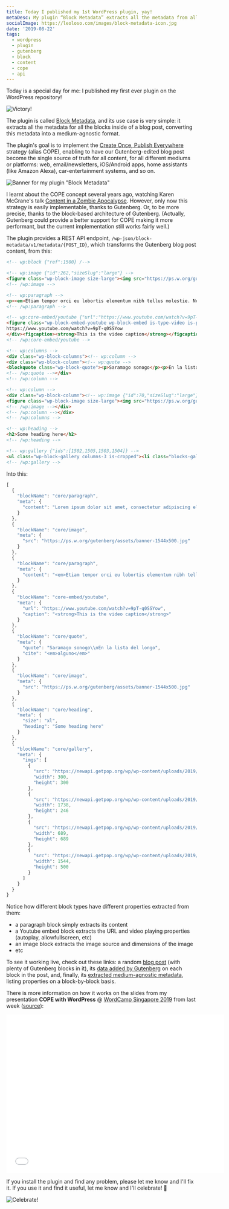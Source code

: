 ```yaml
---
title: Today I published my 1st WordPress plugin, yay!
metaDesc: My plugin “Block Metadata” extracts all the metadata from all blocks inside of a blog post, enabling to implement the “COPE” strategy in WordPress 🙏
socialImage: https://leoloso.com/images/block-metadata-icon.jpg
date: '2019-08-22'
tags:
  - wordpress
  - plugin
  - gutenberg
  - block
  - content
  - cope
  - api
---
```


Today is a special day for me: I published my first ever plugin on the WordPress repository!

![Victory!](/images/victory.png)

The plugin is called [Block Metadata](https://wordpress.org/plugins/block-metadata/), and its use case is very simple: it extracts all the metadata for all the blocks inside of a blog post, converting this metadata into a medium-agnostic format. 

The plugin's goal is to implement the [Create Once, Publish Everywhere](https://www.programmableweb.com/news/cope-create-once-publish-everywhere/2009/10/13) strategy (alias COPE), enabling to have our Gutenberg-edited blog post become the single source of truth for all content, for all different mediums or platforms: web, email/newsletters, iOS/Android apps, home assistants (like Amazon Alexa), car-entertainment systems, and so on.

![Banner for my plugin "Block Metadata"](/images/block-metadata-banner.jpg)

I learnt about the COPE concept several years ago, watching Karen McGrane's talk [Content in a Zombie Apocalypse](https://karenmcgrane.com/talks/content-in-a-zombie-apocalypse/). However, only now this strategy is easily implementable, thanks to Gutenberg. Or, to be more precise, thanks to the block-based architecture of Gutenberg. (Actually, Gutenberg could provide a better support for COPE making it more performant, but the current implementation still works fairly well.)

The plugin provides a REST API endpoint, `/wp-json/block-metadata/v1/metadata/{POST_ID}`, which transforms the Gutenberg blog post content, from this:

```html
<!-- wp:block {"ref":1500} /-->

<!-- wp:image {"id":262,"sizeSlug":"large"} -->
<figure class="wp-block-image size-large"><img src="https://ps.w.org/gutenberg/assets/banner-1544x500.jpg" alt="" class="wp-image-262"/></figure>
<!-- /wp:image -->

<!-- wp:paragraph -->
<p><em>Etiam tempor orci eu lobortis elementum nibh tellus molestie. Neque  egestas congue quisque egestas. Egestas integer eget aliquet nibh  praesent tristique. Vulputate mi sit amet mauris. Sodales neque sodales  ut etiam sit. Dignissim suspendisse in est ante in. Volutpat commodo sed  egestas egestas. Felis donec et odio pellentesque diam. Pharetra vel  turpis nunc eget lorem dolor sed viverra. Porta nibh venenatis cras sed  felis eget. Aliquam ultrices sagittis orci a. Dignissim diam quis enim  lobortis. Aliquet porttitor lacus luctus accumsan. Dignissim convallis  aenean et tortor at risus viverra adipiscing at.</em></p>
<!-- /wp:paragraph -->

<!-- wp:core-embed/youtube {"url":"https://www.youtube.com/watch?v=9pT-q0SSYow","type":"video","providerNameSlug":"youtube","className":"wp-embed-aspect-16-9 wp-has-aspect-ratio"} -->
<figure class="wp-block-embed-youtube wp-block-embed is-type-video is-provider-youtube wp-embed-aspect-16-9 wp-has-aspect-ratio"><div class="wp-block-embed__wrapper">
https://www.youtube.com/watch?v=9pT-q0SSYow
</div><figcaption><strong>This is the video caption</strong></figcaption></figure>
<!-- /wp:core-embed/youtube -->

<!-- wp:columns -->
<div class="wp-block-columns"><!-- wp:column -->
<div class="wp-block-column"><!-- wp:quote -->
<blockquote class="wp-block-quote"><p>Saramago sonogo</p><p>En la lista del longo</p><cite><em><a href="https://yahoo.com">alguno</a></em></cite></blockquote>
<!-- /wp:quote --></div>
<!-- /wp:column -->

<!-- wp:column -->
<div class="wp-block-column"><!-- wp:image {"id":70,"sizeSlug":"large"} -->
<figure class="wp-block-image size-large"><img src="https://ps.w.org/gutenberg/assets/banner-1544x500.jpg" alt="" class="wp-image-70"/></figure>
<!-- /wp:image --></div>
<!-- /wp:column --></div>
<!-- /wp:columns -->

<!-- wp:heading -->
<h2>Some heading here</h2>
<!-- /wp:heading -->

<!-- wp:gallery {"ids":[1502,1505,1503,1504]} -->
<ul class="wp-block-gallery columns-3 is-cropped"><li class="blocks-gallery-item"><figure><img src="https://newapi.getpop.org/wp/wp-content/uploads/2019/08/Sample-jpg-image-50kb.jpg" alt="" data-id="1502" data-link="https://newapi.getpop.org/uncategorized/cope-with-wordpress-post-demo-containing-plenty-of-blocks/attachment/sample-jpg-image-50kb/" class="wp-image-1502"/><figcaption>Caption 1st image</figcaption></figure></li><li class="blocks-gallery-item"><figure><img src="https://newapi.getpop.org/wp/wp-content/uploads/2019/08/setting-rest-fields-1024x145.png" alt="" data-id="1505" data-link="https://newapi.getpop.org/uncategorized/cope-with-wordpress-post-demo-containing-plenty-of-blocks/attachment/setting-rest-fields/" class="wp-image-1505"/></figure></li><li class="blocks-gallery-item"><figure><img src="https://newapi.getpop.org/wp/wp-content/uploads/2019/08/Sample-jpg-image-100kb.jpg" alt="" data-id="1503" data-link="https://newapi.getpop.org/uncategorized/cope-with-wordpress-post-demo-containing-plenty-of-blocks/attachment/sample-jpg-image-100kb/" class="wp-image-1503"/><figcaption>Caption 3rd image</figcaption></figure></li><li class="blocks-gallery-item"><figure><img src="https://newapi.getpop.org/wp/wp-content/uploads/2019/08/banner-1544x500-1024x332.jpg" alt="" data-id="1504" data-link="https://newapi.getpop.org/uncategorized/cope-with-wordpress-post-demo-containing-plenty-of-blocks/attachment/banner-1544x500/" class="wp-image-1504"/><figcaption>Final <strong>caption</strong> <a href="https://getpop.org">for all</a></figcaption></figure></li></ul>
<!-- /wp:gallery -->
```

Into this:

```javascript
[
  {
    "blockName": "core/paragraph",
    "meta": {
      "content": "Lorem ipsum dolor sit amet, consectetur adipiscing elit, sed do eiusmod tempor incididunt ut labore et dolore magna aliqua. Dolor sed viverra ipsum nunc aliquet bibendum enim. In massa tempor nec feugiat. Nunc aliquet bibendum enim facilisis gravida. Nisl nunc mi ipsum faucibus vitae aliquet nec ullamcorper. Amet luctus venenatis lectus magna fringilla. Volutpat maecenas volutpat blandit aliquam etiam erat velit scelerisque in. Egestas egestas fringilla phasellus faucibus scelerisque eleifend. Sagittis orci a scelerisque purus semper eget duis. Nulla pharetra diam sit amet nisl suscipit. Sed adipiscing diam donec adipiscing tristique risus nec feugiat in. Fusce ut placerat orci nulla. Pharetra vel turpis nunc eget lorem dolor. Tristique senectus et netus et malesuada."
    }
  },
  {
    "blockName": "core/image",
    "meta": {
      "src": "https://ps.w.org/gutenberg/assets/banner-1544x500.jpg"
    }
  },
  {
    "blockName": "core/paragraph",
    "meta": {
      "content": "<em>Etiam tempor orci eu lobortis elementum nibh tellus molestie. Neque  egestas congue quisque egestas. Egestas integer eget aliquet nibh  praesent tristique. Vulputate mi sit amet mauris. Sodales neque sodales  ut etiam sit. Dignissim suspendisse in est ante in. Volutpat commodo sed  egestas egestas. Felis donec et odio pellentesque diam. Pharetra vel  turpis nunc eget lorem dolor sed viverra. Porta nibh venenatis cras sed  felis eget. Aliquam ultrices sagittis orci a. Dignissim diam quis enim  lobortis. Aliquet porttitor lacus luctus accumsan. Dignissim convallis  aenean et tortor at risus viverra adipiscing at.</em>"
    }
  },
  {
    "blockName": "core-embed/youtube",
    "meta": {
      "url": "https://www.youtube.com/watch?v=9pT-q0SSYow",
      "caption": "<strong>This is the video caption</strong>"
    }
  },
  {
    "blockName": "core/quote",
    "meta": {
      "quote": "Saramago sonogo\\nEn la lista del longo",
      "cite": "<em>alguno</em>"
    }
  },
  {
    "blockName": "core/image",
    "meta": {
      "src": "https://ps.w.org/gutenberg/assets/banner-1544x500.jpg"
    }
  },
  {
    "blockName": "core/heading",
    "meta": {
      "size": "xl",
      "heading": "Some heading here"
    }
  },
  {
    "blockName": "core/gallery",
    "meta": {
      "imgs": [
        {
          "src": "https://newapi.getpop.org/wp/wp-content/uploads/2019/08/Sample-jpg-image-50kb.jpg",
          "width": 300,
          "height": 300
        },
        {
          "src": "https://newapi.getpop.org/wp/wp-content/uploads/2019/08/setting-rest-fields.png",
          "width": 1738,
          "height": 246
        },
        {
          "src": "https://newapi.getpop.org/wp/wp-content/uploads/2019/08/Sample-jpg-image-100kb.jpg",
          "width": 689,
          "height": 689
        },
        {
          "src": "https://newapi.getpop.org/wp/wp-content/uploads/2019/08/banner-1544x500.jpg",
          "width": 1544,
          "height": 500
        }
      ]
    }
  }
}
```

Notice how different block types have different properties extracted from them: 

- a paragraph block simply extracts its content
- a Youtube embed block extracts the URL and video playing properties (autoplay, allowfullscreen, etc)
- an image block extracts the image source and dimensions of the image
- etc

To see it working live, check out these links: a random [blog post](https://nextapi.getpop.org/posts/cope-with-wordpress-post-demo-containing-plenty-of-blocks/) (with plenty of Gutenberg blocks in it), its [data added by Gutenberg](https://nextapi.getpop.org/wp-json/block-metadata/v1/data/1499) on each block in the post, and, finally, its [extracted medium-agnostic metadata](https://nextapi.getpop.org/wp-json/block-metadata/v1/metadata/1499), listing properties on a block-by-block basis.

There is more information on how it works on the slides from my presentation **COPE with WordPress** @ [WordCamp Singapore 2019](https://2019.singapore.wordcamp.org/sessions/#wcorg-session-1070) from last week ([source](https://slides.com/leoloso/cope-with-wp)):

<iframe src="//slides.com/leoloso/cope-with-wp/embed" width="576" height="420" scrolling="no" frameborder="0" webkitallowfullscreen mozallowfullscreen allowfullscreen></iframe>

If you install the plugin and find any problem, please let me know and I'll fix it. If you use it and find it useful, let me know and I'll celebrate! 🥳

![Celebrate!](/images/celebration-time.jpg)